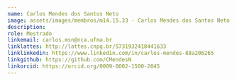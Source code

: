 ```yaml
---
name: Carlos Mendes dos Santos Neto
image: assets/images/membros/m14.15.33 - Carlos Mendes dos Santos Neto.jpeg
description:
role: Mestrado
linkemail: carlos.msn@nca.ufma.br
linklattes: http://lattes.cnpq.br/5731932418441633
linklinkedin: https://www.linkedin.com/in/carlos-mendes-88a206265
linkgithub: https://github.com/CMendesN
linkorcid: https://orcid.org/0009-0002-1500-2845
---
```


